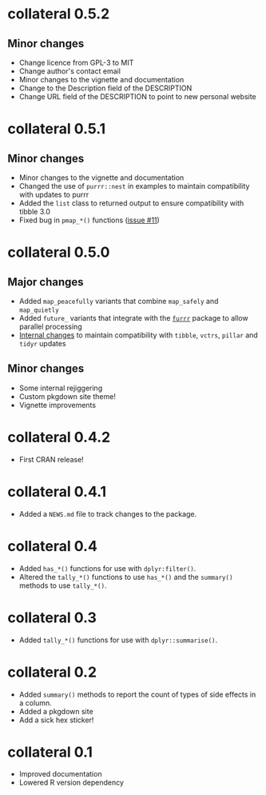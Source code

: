# collateral 0.5.2

## Minor changes

* Change licence from GPL-3 to MIT
* Change author's contact email
* Minor changes to the vignette and documentation
* Change to the Description field of the DESCRIPTION
* Change URL field of the DESCRIPTION to point to new personal website

# collateral 0.5.1

## Minor changes

* Minor changes to the vignette and documentation
* Changed the use of `purrr::nest` in examples to maintain compatibility with updates to purrr
* Added the `list` class to returned output to ensure compatibility with tibble 3.0
* Fixed bug in `pmap_*()` functions ([issue #11](https://github.com/jimjam-slam/collateral/issues/11))

# collateral 0.5.0

## Major changes 

* Added `map_peacefully` variants that combine `map_safely` and `map_quietly`
* Added `future_` variants that integrate with the [`furrr`](https://cran.r-project.org/package=furrr) package to allow parallel processing
* [Internal changes](https://github.com/jimjam-slam/collateral/issues/18) to maintain compatibility with `tibble`, `vctrs`, `pillar` and `tidyr` updates

## Minor changes

* Some internal rejiggering
* Custom pkgdown site theme!
* Vignette improvements


# collateral 0.4.2

* First CRAN release!

# collateral 0.4.1

* Added a `NEWS.md` file to track changes to the package.

# collateral 0.4

* Added `has_*()` functions for use with `dplyr:filter()`.
* Altered the `tally_*()` functions to use `has_*()` and the `summary()` methods to use `tally_*()`.

# collateral 0.3

* Added `tally_*()` functions for use with `dplyr::summarise()`.

# collateral 0.2

* Added `summary()` methods to report the count of types of side effects in a column.
* Added a pkgdown site
* Add a sick hex sticker!

# collateral 0.1

* Improved documentation
* Lowered R version dependency

